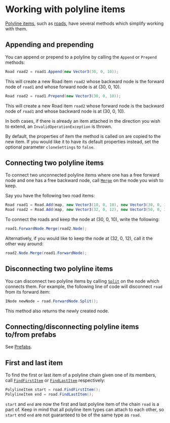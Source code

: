 # Working with polyline items

[Polyline items](xref:TruckLib.ScsMap.PolylineItem), such as [roads](xref:TruckLib.ScsMap.Road), have several methods which simplify working with them.

## Appending and prepending
You can append or prepend to a polyline by calling the `Append` or `Prepend` methods:

```cs
Road road2 = road1.Append(new Vector3(30, 0, 10));
```

This will create a new Road item `road2` whose backward node is the forward node of `road1` and whose forward node is at (30, 0, 10).

```cs
Road road2 = road1.Prepend(new Vector3(30, 0, 10));
```

This will create a new Road item `road2` whose forward node is the backward node of `road1` and whose backward node is at (30, 0, 10).

In both cases, if there is already an item attached in the direction you wish to extend, an `InvalidOperationException` is thrown.

By default, the properties of item the method is called on are copied to the new item. If you would like it to have its default
properties instead, set the optional parameter `cloneSettings` to `false`.

## Connecting two polyline items
To connect two unconnected polyline items where one has a free forward node and one has a free backward node, call
[`Merge`](xref:TruckLib.ScsMap.Node.Merge*) on the node you wish to keep.

Say you have the following two road items:
```cs
Road road1 = Road.Add(map, new Vector3(10, 0, 10), new Vector3(30, 0, 10), "ger1");
Road road2 = Road.Add(map, new Vector3(32, 0, 12), new Vector3(50, 0, 30), "ger1");
```

To connect the roads and keep the node at (30, 0, 10), write the following:

```cs
road1.ForwardNode.Merge(road2.Node);
```

Alternatively, if you would like to keep the node at (32, 0, 12), call it  the other way around:
```cs
road2.Node.Merge(road1.ForwardNode);
```

## Disconnecting two polyline items
You can disconnect two polyline items by calling [`Split`](xref:TruckLib.ScsMap.Node.Split*) on the node
which connects them. For example, the following line of code will disconnect `road` from its forward item:

```cs
INode newNode = road.ForwardNode.Split();
```

This method also returns the newly created node.

## Connecting/disconnecting polyline items to/from prefabs
See [Prefabs](~/docs/TruckLib.ScsMap/prefabs.md).

## First and last item
To find the first or last item of a polyline chain given one of its members, call [`FindFirstItem`](xref:TruckLib.ScsMap.PolylineItem.FindFirstItem*)
or [`FindLastItem`](xref:TruckLib.ScsMap.PolylineItem.FindLastItem*) respectively:

```cs
PolylineItem start = road.FindFirstItem();
PolylineItem end = road.FindLastItem();
```

`start` and `end` are now the first and last polyline item of the chain `road` is a part of. Keep in mind that all polyline item types
can attach to each other, so `start` end `end` are not guaranteed to be of the same type as `road`.
